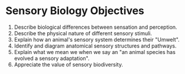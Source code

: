   
# Sensory Biology Objectives

1. Describe biological differences between sensation and perception.
2. Describe the physical nature of different sensory stimuli.
3. Explain how an animal's sensory system determines their "Umwelt".
4. Identify and diagram anatomical sensory structures and pathways.
5. Explain what we mean we when we say an "an animal species has evolved a sensory adaptation".
6. Appreciate the value of sensory biodiversity.

